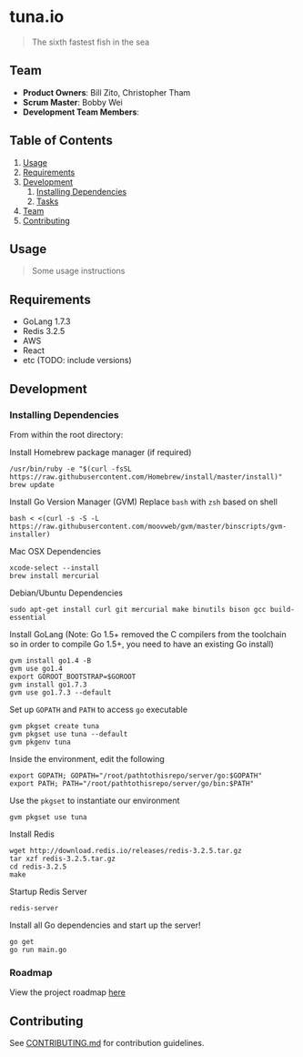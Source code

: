 # tuna.io

> The sixth fastest fish in the sea

## Team

  - __Product Owners__: Bill Zito, Christopher Tham
  - __Scrum Master__: Bobby Wei
  - __Development Team Members__: 

## Table of Contents

1. [Usage](#Usage)
1. [Requirements](#requirements)
1. [Development](#development)
    1. [Installing Dependencies](#installing-dependencies)
    1. [Tasks](#tasks)
1. [Team](#team)
1. [Contributing](#contributing)

## Usage

> Some usage instructions

## Requirements

- GoLang 1.7.3
- Redis 3.2.5
- AWS
- React
- etc (TODO: include versions)

## Development

### Installing Dependencies

From within the root directory:

Install Homebrew package manager (if required)
```
/usr/bin/ruby -e "$(curl -fsSL https://raw.githubusercontent.com/Homebrew/install/master/install)"
brew update
```

Install Go Version Manager (GVM)
Replace `bash` with `zsh` based on shell
```
bash < <(curl -s -S -L https://raw.githubusercontent.com/moovweb/gvm/master/binscripts/gvm-installer)
```

Mac OSX Dependencies
```
xcode-select --install
brew install mercurial
```

Debian/Ubuntu Dependencies
```
sudo apt-get install curl git mercurial make binutils bison gcc build-essential
```

Install GoLang (Note: Go 1.5+ removed the C compilers from the toolchain so in order to compile Go 1.5+, you need to have an existing Go install)
```
gvm install go1.4 -B
gvm use go1.4
export GOROOT_BOOTSTRAP=$GOROOT
gvm install go1.7.3
gvm use go1.7.3 --default
```

Set up `GOPATH` and `PATH` to access `go` executable
```
gvm pkgset create tuna
gvm pkgset use tuna --default
gvm pkgenv tuna
```

Inside the environment, edit the following
```
export GOPATH; GOPATH="/root/pathtothisrepo/server/go:$GOPATH"
export PATH; PATH="/root/pathtothisrepo/server/go/bin:$PATH"
```

Use the `pkgset` to instantiate our environment
```
gvm pkgset use tuna
```

Install Redis
```
wget http://download.redis.io/releases/redis-3.2.5.tar.gz
tar xzf redis-3.2.5.tar.gz
cd redis-3.2.5
make
```

Startup Redis Server
```
redis-server
```

Install all Go dependencies and start up the server!
```
go get
go run main.go
```

### Roadmap

View the project roadmap [here](https://github.com/tuna-io/tuna-io/issues)

## Contributing

See [CONTRIBUTING.md](CONTRIBUTING.md) for contribution guidelines.
